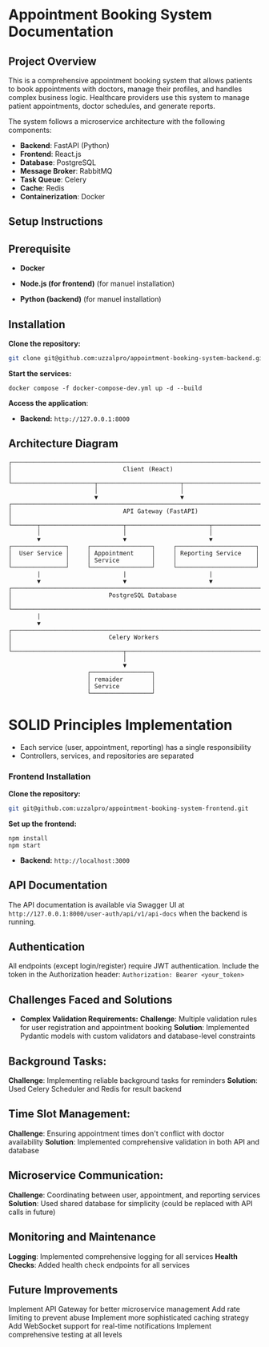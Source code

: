 # Appointment Booking System Documentation

## Project Overview

This is a comprehensive appointment booking system that allows patients to book appointments with doctors, manage their profiles, and handles complex business logic. Healthcare providers use this system to manage patient appointments, doctor schedules, and generate reports.

The system follows a microservice architecture with the following components:

- **Backend**: FastAPI (Python)
- **Frontend**: React.js
- **Database**: PostgreSQL
- **Message Broker**: RabbitMQ
- **Task Queue**: Celery
- **Cache**: Redis
- **Containerization**: Docker

## Setup Instructions

## Prerequisite
- **Docker**

- **Node.js (for frontend)** (for manuel installation)
- **Python (backend)** (for manuel installation)

## Installation
**Clone the repository:**
   ```bash
   git clone git@github.com:uzzalpro/appointment-booking-system-backend.git
   ```
**Start the services:**
```
docker compose -f docker-compose-dev.yml up -d --build
```
**Access the application**:
- **Backend:** ```http://127.0.0.1:8000```

## Architecture Diagram
```
┌───────────────────────────────────────────────────────────────────────────────┐
│                               Client (React)                                   │
└───────────────────────┬───────────────────────┬───────────────────────────────┘
                        │                       │
                        ▼                       ▼
┌───────────────────────────────────────────────────────────────────────────────┐
│                               API Gateway (FastAPI)                            │
└───────┬───────────────────────┬───────────────────────┬───────────────────────┘
        │                       │                       │
        ▼                       ▼                       ▼
┌───────────────┐     ┌─────────────────┐     ┌──────────────────────┐
│  User Service │     │ Appointment     │     │ Reporting Service    │
│               │     │ Service         │     │                      │
└───────────────┘     └─────────────────┘     └──────────────────────┘
        |                       |                       |
        ▼                       ▼                       ▼
┌───────────────────────────────────────────────────────────────────────────────┐
│                           PostgreSQL Database                                 │
└───────────────────────────────────────────────────────────────────────────────┘
        |
        ▼
┌───────────────────────────────────────────────────────────────────────────────┐
│                           Celery Workers                                      │
└───────────────────────────────┬───────────────────────────────────────────────┘
                                │                    
                                ▼                      
                      ┌─────────────────┐    
                      │ remaider        │  
                      │ Service         │     
                      └─────────────────┘     

```

# SOLID Principles Implementation
 - Each service (user, appointment, reporting) has a single responsibility
 - Controllers, services, and repositories are separated

### Frontend Installation
**Clone the repository:**
   ```bash
   git git@github.com:uzzalpro/appointment-booking-system-frontend.git
   ```
**Set up the frontend:**
```cd frontend
npm install
npm start
```
- **Backend:** ```http://localhost:3000```

## API Documentation

The API documentation is available via Swagger UI at ```http://127.0.0.1:8000/user-auth/api/v1/api-docs``` when the backend is running.

## Authentication
All endpoints (except login/register) require JWT authentication. Include the token in the Authorization header:
```Authorization: Bearer <your_token>```

## Challenges Faced and Solutions
- **Complex Validation Requirements:**
**Challenge**: Multiple validation rules for user registration and appointment booking
**Solution**: Implemented Pydantic models with custom validators and database-level constraints

## Background Tasks:
**Challenge**: Implementing reliable background tasks for reminders
**Solution**: Used Celery Scheduler and Redis for result backend

## Time Slot Management:
**Challenge**: Ensuring appointment times don't conflict with doctor availability
**Solution**: Implemented comprehensive validation in both API and database

## Microservice Communication:
**Challenge**: Coordinating between user, appointment, and reporting services
**Solution**: Used shared database for simplicity (could be replaced with API calls in future)


## Monitoring and Maintenance
**Logging**: Implemented comprehensive logging for all services
**Health Checks**: Added health check endpoints for all services

## Future Improvements
Implement API Gateway for better microservice management
Add rate limiting to prevent abuse
Implement more sophisticated caching strategy
Add WebSocket support for real-time notifications
Implement comprehensive testing at all levels


